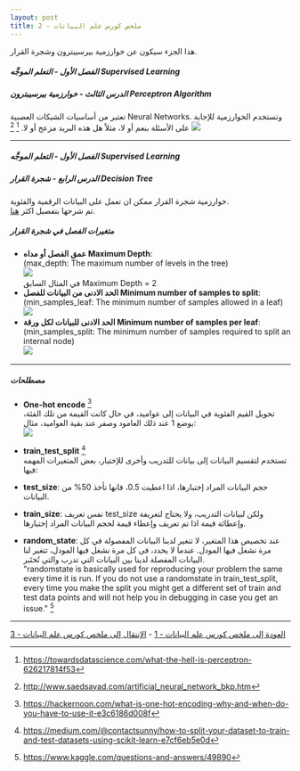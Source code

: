 ```yaml
---  
layout: post
title: ملخص كورس علم البيانات - 2
---  
```


 هذا الجزء سيكون عن خوارزمية بيرسيبترون وشجرة القرار.  
  
  
  

##### الفصل الأول - التعلم الموجَّه Supervised Learning  
##### الدرس الثالث - خوارزمية بيرسيبترون Perceptron Algorithm  

تعتبر من أساسيات الشبكات العصبية Neural Networks. وتستخدم الخوارزمية للإجابة على الأسئلة بنعم أو لا، مثلاً هل هذه البريد مزعج أو لا. [^1] [^2]
![](https://alioh.github.io/images/2019-3-15/perceptron.png) 

------

##### الفصل الأول - التعلم الموجَّه Supervised Learning  
##### الدرس الرابع - شجرة القرار Decision Tree  

خوارزمية شجرة القرار ممكن ان تعمل على البيانات الرقمية والفئوية.  
تم شرحها بتفصيل اكثر [هنا](https://alioh.github.io/Machine-Learning-for-Everyone-3/).  

##### متغيرات الفصل في شجرة القرار
- **عمق الفصل أو مداه Maximum Depth**:  
(max_depth: The maximum number of levels in the tree)  
![](https://alioh.github.io/images/2019-2-11/11.png)  
في المثال السابق Maximum Depth = 2  
- **الحد الادنى من البيانات للفصل Minimum number of samples to split**:  
(min_samples_leaf: The minimum number of samples allowed in a leaf)  
![](https://alioh.github.io/images/2019-3-15/min-samples-split.png)  
- **الحد الادنى للبيانات لكل ورقة Minimum number of samples per leaf**:  
(min_samples_split: The minimum number of samples required to split an internal node)  
![](https://alioh.github.io/images/2019-3-15/screen-shot-2018-01-06-at-9.41.01-pm.png)

------

##### مصطلحات

- **One-hot encode** [^3]  
تحويل القيم الفئوية في البيانات إلى عواميد، في حال كانت القيمة من تلك الفئة، يوضع 1 عند ذلك العامود وصفر عند بقية العواميد، مثال:  
![](https://alioh.github.io/images/2019-3-15/one-hot-encoding.jpeg)

- **train_test_split** [^4]  
تستخدم لتقسيم البيانات إلى بيانات للتدريب وأخرى للإختبار، بعض المتغيرات المهمه فيها:
- **test_size**: حجم البيانات المراد إختبارها، اذا اعطيت 0.5، فانها تأخذ 50% من البيانات.
- **train_size**: نفس تعريف test_size ولكن لبيانات التدريب، ولا يحتاج لتعريفة وإعطائة قيمة اذا تم تعريف وإعطاء قيمة لحجم البيانات المراد إختبارها.
- **random_state**: عند تخصيص هذا المتغير، لا تتغير لدينا البيانات المفصولة في كل مرة نشغل فيها المودل. عندما لا يحدد، في كل مرة نشغل فيها المودل، تتغير لنا البيانات المفصلة لدينا بين البيانات التي تدرب والتي تُختَبر.  
"randomstate is basically used for reproducing your problem the same every time it is run. If you do not use a randomstate in train_test_split, every time you make the split you might get a different set of train and test data points and will not help you in debugging in case you get an issue." [^5]

  
-----
[العودة إلى ملخص كورس علم البيانات - 1](https://alioh.github.io/DSND-Notes-1/)   -   [الإنتقال إلى ملخص كورس علم البيانات - 3](https://alioh.github.io/DSND-Notes-3)  
  
  

[^1]: <https://towardsdatascience.com/what-the-hell-is-perceptron-626217814f53>
[^2]: <http://www.saedsayad.com/artificial_neural_network_bkp.htm>
[^3]: <https://hackernoon.com/what-is-one-hot-encoding-why-and-when-do-you-have-to-use-it-e3c6186d008f>
[^4]: <https://medium.com/@contactsunny/how-to-split-your-dataset-to-train-and-test-datasets-using-scikit-learn-e7cf6eb5e0d>
[^5]: <https://www.kaggle.com/questions-and-answers/49890>
